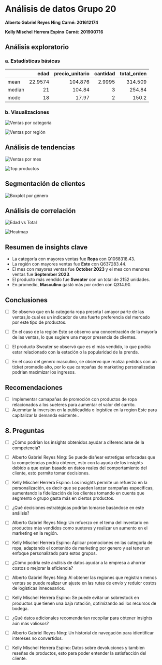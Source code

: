 # Análisis de datos Grupo 20

**Alberto Gabriel Reyes Ning**
**Carné: 201612174**

**Kelly Mischel Herrera Espino**
**Carné: 201900716**

## Análisis exploratorio
### a. Estadísticas básicas
|        |    edad |   precio_unitario |   cantidad |   total_orden |
|:-------|--------:|------------------:|-----------:|--------------:|
| mean   | 22.9574 |           104.876 |     2.9995 |       314.509 |
| median | 21      |           104.84  |     3      |       254.84  |
| mode   | 18      |            17.97  |     2      |       150.2   |

### b. Visualizaciones
![Ventas por categoría](images/ventas_categoria.png)

![Ventas por región](images/ventas_region.png)

## Análisis de tendencias
![Ventas por mes](images/ventas_mensuales.png)

![Top productos](images/top_productos.png)

## Segmentación de clientes
![Boxplot por género](images/orden_por_genero.png)

## Análisis de correlación
![Edad vs Total](images/edad_vs_total.png)

![Heatmap](images/heatmap_correlaciones.png)

## Resumen de insights clave
- La categoría con mayores ventas fue **Ropa** con Q1068318.43.
- La región con mayores ventas fue **Este** con Q637283.44.
- El mes con mayores ventas fue **October 2023** y el mes con menores ventas fue **September 2023**.
- El producto más vendido fue **Sweater** con un total de 2152 unidades.
- En promedio, **Masculino** gastó más por orden con Q314.90.

## Conclusiones
- [ ] Se observo que en la categoría ropa presnta l amayor parte de las ventas,lo cual es un indicador de una fuerte preferencia del mercado por este tipo de productos.

-  [ ] En el caso de la región Este se observo una concentración de la mayoría de las ventas, lo que sugiere una mayor presencia de clientes.
-  [ ] El producto Sweater se observó que es el más vendido, lo que podría estar relacionado con la estación o la popularidad de la prenda.
-  [ ] En el caso del genero masculino, se observo que realiza pedidos con un ticket promedio alto, por lo que campañas de marketing personalizadas podrian maximizar los ingresos.

## Recomendaciones 
-  [ ] Implementar camapañas de promoción con productos de ropa relacionados a los sueteres para aumentar el valor del carrito.
-  [ ] Auemntar la inversión en la publicadida o logistica en la region Este para capitalizar la demanda existente..
## 8. Preguntas
- [ ] ¿Cómo podrían los insights obtenidos ayudar a diferenciarse de la competencia?
- [ ] Alberto Gabriel Reyes Ning:
Se puede disñear estretigas enfocadas que la competencias podria obtener, esto con la ayuda de los insights debido a que estan basado en datos reales del comportamiento del cliente, esto permite tomar decisiones.
- [ ] Kelly Mischel Herrera Espino:
Los insights permite un refuerzo en la personalización, es decir que se pueden lanzar campañas especificas, aumentando la fidelización de los clientes tomando en cuenta que segmento o grupo gasta más en ciertos productos.

- [ ] ¿Qué decisiones estratégicas podrían tomarse basándose en este análisis?
- [ ] Alberto Gabriel Reyes Ning:
Un refuerzo en el tema del inventario en productos más vendidos como sueteres y realizar un aumento en el marketing en la región.
- [ ] Kelly Mischel Herrera Espino:
Aplicar promociones en las categoría de ropa, adaptando el contenido de marketing por genero y asi tener un enfoque personalizado para estos grupos.

- [ ] ¿Cómo podría este análisis de datos ayudar a la empresa a ahorrar costos o mejorar la eficiencia?
- [ ] Alberto Gabriel Reyes Ning:
Al obtener las regiones que registran menos ventas se puede realizar un ajuste en las rutas de envío y reduicr costos de logisticas innecesarios.
- [ ] Kelly Mischel Herrera Espino:
Se puede evitar un sobrestock en productos que tienen una baja rotación, optimizando asi los recursos de bodega.

- [ ] ¿Qué datos adicionales recomendarían recopilar para obtener insights aún más valiosos?
- [ ] Alberto Gabriel Reyes Ning:
Un historial de navegación para idientificar intereses no convertidos.
- [ ] Kelly Mischel Herrera Espino:
Datos sobre devoluciones y tambien reseñas de productos, esto para poder entender la satisfacción del cliente.
